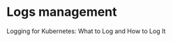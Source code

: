 # Logs management

<BadgeLink badgeText='Read' colorScheme="yellow" href='https://thenewstack.io/logging-for-kubernetes-what-to-log-and-how-to-log-it/'>Logging for Kubernetes: What to Log and How to Log It</BadgeLink>
